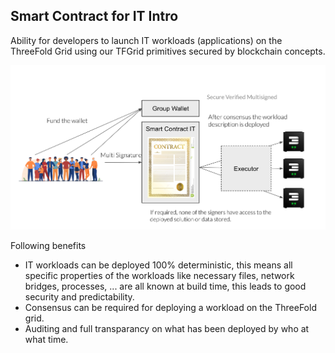 ## Smart Contract for IT Intro

Ability for developers to launch IT workloads (applications) on the ThreeFold Grid using our TFGrid primitives secured by blockchain concepts.


![](img/smart_contrac_it1.png)  

Following benefits

- IT workloads can be deployed 100% deterministic, this means all specific properties of the workloads like necessary files, network bridges, processes, ... are all known at build time, this leads to good security and predictability.
- Consensus can be required for deploying a workload on the ThreeFold grid.
- Auditing and full transparancy on what has been deployed by who at what time.


